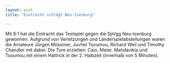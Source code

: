 ```yaml
---
layout: post
title: "Eintracht schlägt Neu-Isenburg"

---
```


Mit 6:1 hat die Eintracht das Testspiel gegen die SpVgg Neu-Isenburg gewonnen. Aufgrund von Verletzungen und Länderspielabstellungen waren die Amateure Jürgen Mössmer, Juvhel Tsoumou, Richard Weil und Timothy Chandler mit dabei. Die Tore erzielten: Caio, Meier, Mahdavikia und Tsoumou mit einem Hattrick in der 2. Halbzeit (innerhalb von 5 Minuten).



